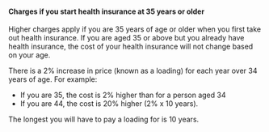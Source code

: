 ####  **Charges if you start health insurance at 35 years or older**

Higher charges apply if you are 35 years of age or older when you first take
out health insurance. If you are aged 35 or above but you already have health
insurance, the cost of your health insurance will not change based on your
age.

There is a 2% increase in price (known as a loading) for each year over 34
years of age. For example:

  * If you are 35, the cost is 2% higher than for a person aged 34 
  * If you are 44, the cost is 20% higher (2% x 10 years). 

The longest you will have to pay a loading for is 10 years.
